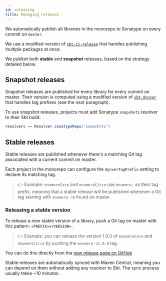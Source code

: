 ```yaml
---
id: releasing
title: Managing releases
---
```


We automatically publish all libraries in the monorepo to Sonatype on every
commit on `master`.

We use a modified version of
[`sbt-ci-release`](https://github.com/olafurpg/sbt-ci-release) that handles
publishing multiple packages at once.

We publish both **stable** and **snapshot** releases, based on the strategy
detailed below.

## Snapshot releases

Snapshot releases are published for every library for every commit on master.
Their version is computed using a modified version of
[`sbt-dynver`](https://github.com/dwijnand/sbt-dynver) that handles tag prefixes
(see the next paragraph).

To use snapshot releases, projects must add Sonatype `snapshots` resolver to
their Sbt build:

```scala
resolvers += Resolver.sonatypeRepo("snapshots")
```

## Stable release<!--  -->s

Stable releases are published whenever there's a matching Git tag associated
with a current commit on master.

Each project in the monorepo can configure the `dynverTagPrefix` setting to
declare its matching tag.

> 👉 Example: `enumeroCore` and `enumeroCirce` use `enumero-` as their tag
> prefix, meaning that a stable release will be published whenever a Git tag
> starting with `enumero-` is found on master.

### Releasing a stable version

To release a new stable version of a library, push a Git tag on master with this
pattern: `<PREFIX>v<VERSION>`.

> 👉 Example: you can release the version 1.0.0 of `enumeroCore` and
> `enumeroCirce` by pushing the `enumero-v1.0.0` tag.

You can do this directly from the
[new release page on GitHub](https://github.com/buildo/retro/releases/new)

Stable releases are automatically synced with Maven Central, meaning you can
depend on them without adding any resolver to Sbt. The sync process usually
takes ~10 minutes.
